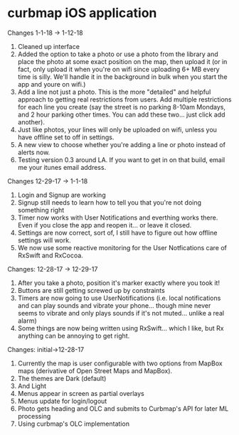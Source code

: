 # curbmap iOS application
Changes 1-1-18 -> 1-12-18
1. Cleaned up interface
2. Added the option to take a photo or use a photo from the library and place the photo at some exact position on the map, then upload it (or in fact, only upload it when you're on wifi since uploading 6+ MB every time is silly. We'll handle it in the background in bulk when you start the app and youre on wifi.)
3. Add a line not just a photo. This is the more "detailed" and helpful approach to getting real restrictions from users. Add multiple restrictions for each line you create (say the street is no parking 8-10am Mondays, and 2 hour parking other times. You can add these two... just click add another).
4. Just like photos, your lines will only be uploaded on wifi, unless you have offline set to off in settings.
5. A new view to choose whether you're adding a line or photo instead of alerts now.
6. Testing version 0.3 around LA. If you want to get in on that build, email me your itunes email address.

Changes 12-29-17 -> 1-1-18
1. Login and Signup are working
2. Signup still needs to learn how to tell you that you're not doing something right
3. Timer now works with User Notifications and everthing works there. Even if you close the app and reopen it... or leave it closed.
4. Settings are now correct, sort of, I still have to figure out how offline settings will work.
5. We now use some reactive monitoring for the User Notfications care of RxSwift and RxCocoa.

Changes: 12-28-17 -> 12-29-17
1. After you take a photo, position it's marker exactly where you took it!
2. Buttons are still getting screwed up by constraints
3. Timers are now going to use UserNotifications (i.e. local notifications and can play sounds and vibrate your phone... though mine never seems to vibrate and only plays sounds if it's not muted... unlike a real alarm)
4. Some things are now being written using RxSwift... which I like, but Rx anything can be annoying to get right.

Changes: initial->12-28-17
1. Currently the map is user configurable with two options from MapBox maps (derivative of Open Street Maps and MapBox). 
  1. The themes are Dark (default)
  2. And Light
2. Menus appear in screen as partial overlays
3. Menus update for login/logout
4. Photo gets heading and OLC and submits to Curbmap's API for later ML processing
5. Using curbmap's OLC implementation
